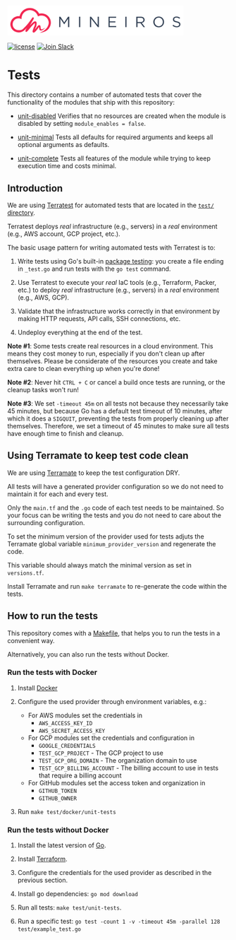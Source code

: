 [<img src="https://raw.githubusercontent.com/mineiros-io/brand/f2042a229e8feb4b188bea0aec4f6f2ad900c82e/mineiros-primary-logo.svg" width="400"/>][homepage]

[![license][badge-license]][apache20]
[![Join Slack][badge-slack]][slack]

# Tests

This directory contains a number of automated tests that cover the functionality of the modules that ship with this repository:

- [unit-disabled] Verifies that no resources are created when the module is disabled by setting `module_enables = false`.

- [unit-minimal] Tests all defaults for required arguments and keeps all optional arguments as defaults.

- [unit-complete] Tests all features of the module while trying to keep execution time and costs minimal.

## Introduction

We are using [Terratest] for automated tests that are located in the
[`test/` directory][testdirectory].

Terratest deploys _real_ infrastructure
(e.g., servers) in a _real_ environment (e.g., AWS account, GCP project, etc.).

The basic usage pattern for writing automated tests with Terratest is to:

1. Write tests using Go's built-in [package testing]: you create a file ending in `_test.go` and run tests with the `go test` command.

2. Use Terratest to execute your _real_ IaC tools (e.g., Terraform, Packer, etc.) to deploy _real_ infrastructure (e.g., servers) in a _real_ environment (e.g., AWS, GCP).

3. Validate that the infrastructure works correctly in that environment by making HTTP requests, API calls, SSH connections, etc.

4. Undeploy everything at the end of the test.

**Note #1**: Some tests create real resources in a cloud environment.
This means they cost money to run, especially if you don't clean up after themselves.
Please be considerate of the resources you create and take extra care to clean everything up when you're done!

**Note #2**: Never hit `CTRL + C` or cancel a build once tests are running, or the cleanup tasks won't run!

**Note #3**: We set `-timeout 45m` on all tests not because they necessarily take 45 minutes,
but because Go has a default test timeout of 10 minutes, after which it does a `SIGQUIT`,
preventing the tests from properly cleaning up after themselves.
Therefore, we set a timeout of 45 minutes to make sure all tests have enough time to finish and cleanup.

## Using Terramate to keep test code clean

We are using [Terramate](https://github.com/mineiros-io/terramate) to keep the test configuration DRY.

All tests will have a generated provider configuration so we do not need to maintain it for each and every test.

Only the `main.tf` and the `.go` code of each test needs to be maintained. So your focus can be writing the tests and you do not need to care about the surrounding configuration.

To set the minimum version of the provider used for tests adjuts the Terramate global variable `minimum_provider_version` and regenerate the code.

This variable should always match the minimal version as set in `versions.tf`.

Install Terramate and run `make terramate` to re-generate the code within the tests.

## How to run the tests

This repository comes with a [Makefile], that helps you to run the tests in a convenient way.

Alternatively, you can also run the tests without Docker.

### Run the tests with Docker

1. Install [Docker]

2. Configure the used provider through environment variables, e.g.:

   - For AWS modules set the credentials in
     - `AWS_ACCESS_KEY_ID`
     - `AWS_SECRET_ACCESS_KEY`
   - For GCP modules set the credentials and configuration in
     - `GOOGLE_CREDENTIALS`
     - `TEST_GCP_PROJECT` - The GCP project to use
     - `TEST_GCP_ORG_DOMAIN` - The organization domain to use
     - `TEST_GCP_BILLING_ACCOUNT` - The billing account to use in tests that require a billing account
   - For GitHub modules set the access token and organization in
     - `GITHUB_TOKEN`
     - `GITHUB_OWNER`

3. Run `make test/docker/unit-tests`

### Run the tests without Docker

1. Install the latest version of [Go].

2. Install [Terraform].

3. Configure the credentials for the used provider as described in the previous section.

4. Install go dependencies: `go mod download`

5. Run all tests: `make test/unit-tests`.

6. Run a specific test: `go test -count 1 -v -timeout 45m -parallel 128 test/example_test.go`

<!-- References -->

[makefile]: https://github.com/mineiros-io/terraform-module-template/blob/main/Makefile
[testdirectory]: https://github.com/mineiros-io/terraform-module-template/tree/main/test
[unit-disabled]: https://github.com/mineiros-io/terraform-module-template/blob/main/test/unit-disabled/main.tf
[unit-minimal]: https://github.com/mineiros-io/terraform-module-template/blob/main/test/unit-minimal/main.tf
[unit-complete]: https://github.com/mineiros-io/terraform-module-template/blob/main/test/unit-complete/main.tf
[homepage]: https://mineiros.io/?ref=terraform-module-template
[terratest]: https://github.com/gruntwork-io/terratest
[package testing]: https://golang.org/pkg/testing/
[docker]: https://docs.docker.com/get-started/
[go]: https://golang.org/
[terraform]: https://www.terraform.io/downloads.html
[badge-license]: https://img.shields.io/badge/license-Apache%202.0-brightgreen.svg
[badge-slack]: https://img.shields.io/badge/slack-@mineiros--community-f43f5e.svg?logo=slack
[apache20]: https://opensource.org/licenses/Apache-2.0
[slack]: https://mineiros.io/slack
